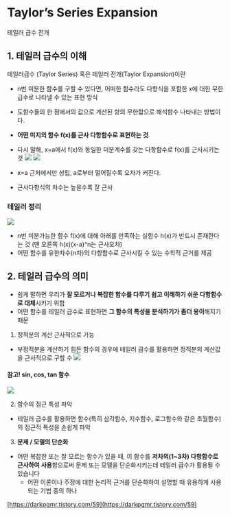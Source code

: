 # Taylor’s Series Expansion 

테일러 급수 전개

## 1. 테일러 급수의 이해

테일러급수 (Taylor Series) 혹은 테일러 전개(Taylor Expansion)이란
- n번 미분한 함수를 구할 수 있다면, 어떠한 함수라도 다항식을 포함한 x에 대한 무한급수로 나타낼 수 있는 표현 방식
- 도함수들의 한 점에서의 값으로 계산된 항의 무한합으로 해석함수 나타내는 방법이다.
- **어떤 미지의 함수 f(x)를 근사 다항함수로 표현하는 것**.
- 다시 말해, x=a에서 f(x)와 동일한 미분계수를 갖는 다항함수로 f(x)를 근사시키는 것
![](https://t1.daumcdn.net/cfile/tistory/1340E73A517E1FB703)
![](https://t1.daumcdn.net/cfile/tistory/03295235517E200D16)

- x=a 근처에서만 성립, a로부터 멀어질수록 오차가 커진다.
- 근사다항식의 차수는 높을수록 잘 근사

### 테일러 정리
![](https://t1.daumcdn.net/cfile/tistory/0168C93A517E279819)

- n번 미분가능한 함수 f(x)에 대해 아래를 만족하는 실함수 h(x)가 반드시 존재한다는 것 (맨 오른쪽 h(x)(x-a)^n는 근사오차)
 - 어떤 함수를 유한차수(n차)의 다항함수로 근사시킬 수 있는 수학적 근거를 제공

## 2. 테일러 급수의 의미

- 쉽게 말하면 우리가 **잘 모르거나 복잡한 함수를 다루기 쉽고 이해하기 쉬운 다항함수로 대체**시키기 위함
- 어떤 함수를 테일러 급수로 표현하면 **그 함수의 특성을 분석하기가 좀더 용이**해지기 때문

1. 정적분의 계산 근사적으로 가능

- 부정적분을 계산하기 힘든 함수의 경우에 테일러 급수를 활용하면 정적분의 계산값을 근사적으로 구할 수
![](https://t1.daumcdn.net/cfile/tistory/01795533517E382319)

#### 참고! sin, cos, tan 함수

![](https://lh3.googleusercontent.com/proxy/KdAXgMscE9ap1eifg7NQcMtKMzhabnSyXqjafL3LCrDaGymNYa04YWzRuRNyC6R91Ss5qOT6u1RLNsLGKKftk66WSvYYCfbeb_yOvkyJNa7_eVGZuvU_6rTV-FfcE0q-nDsuGMnqCqYjlMAd10UQmzXi8xyS)

2. 함수의 점근 특성 파악
- 테일러 급수를 활용하면 함수(특히 삼각함수, 지수함수, 로그함수와 같은 초월함수)의 점근적 특성을 손쉽게 파악

3. **문제 / 모델의 단순화**
- 어떤 복잡한 또는 잘 모르는 함수가 있을 때, 이 함수를 **저차의(1~3차) 다항함수로 근사하여 사용**함으로써 문제 또는 모델을 단순화시키는데 테일러 급수가 활용될 수 있습니다
	- 어떤 이론이나 주장에 대한 논리적 근거를 단순화하여 설명할 때 유용하게 사용되는 기법 중의 하나

[https://darkpgmr.tistory.com/59](https://darkpgmr.tistory.com/59)
